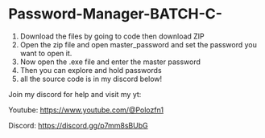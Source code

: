 # Password-Manager-BATCH-C-

1. Download the files by going to code then download ZIP
2. Open the zip file and open master_password and set the password you want to open it.
3. Now open the .exe file and enter the master password
4. Then you can explore and hold passwords
5. all the source code is in my discord below!


Join my discord for help and visit my yt:

Youtube: https://www.youtube.com/@Polozfn1

Discord: https://discord.gg/p7mm8sBUbG

